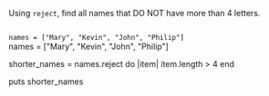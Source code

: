Using `reject`, find all names
that DO NOT have more
than 4 letters.

<codeblock language="ruby" type="exercise" testMode="fixedInput">
<code>
names = ["Mary", "Kevin", "John", "Philip"]
</code>

<solution>
names = ["Mary", "Kevin", "John", "Philip"]

shorter_names = names.reject do |item|
  item.length > 4
end

puts shorter_names
</solution>
</codeblock>